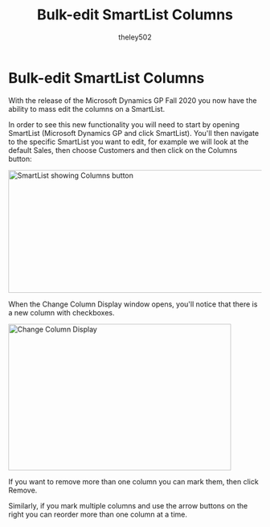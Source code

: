 ﻿---
title: Bulk-edit SmartList Columns 
description: new in october 2020 - Bulk-edit SmartList Columns
ms.date: 09-30-2020
ms.topic: article
ms.prod: dynamics-gp
author: theley502
ms.author: theley
manager: edupont
---

# Bulk-edit SmartList Columns

With the release of the Microsoft Dynamics GP Fall 2020 you now have the ability to mass edit the columns on a SmartList.

In order to see this new functionality you will need to start by opening SmartList (Microsoft Dynamics GP and click SmartList). You'll then navigate to the specific SmartList you want to edit, for example we will look at the default Sales, then choose Customers and then click on the Columns button:

<img src="media/image89.jpg" alt="SmartList showing Columns button" width="679" height="244" />

When the Change Column Display window opens, you'll notice that there is a new column with checkboxes.

<img src="media/image91.jpg" alt="Change Column Display" width="443" height="291" />

If you want to remove more than one column you can mark them, then click Remove.

Similarly, if you mark multiple columns and use the arrow buttons on the right you can reorder more than one column at a time.


